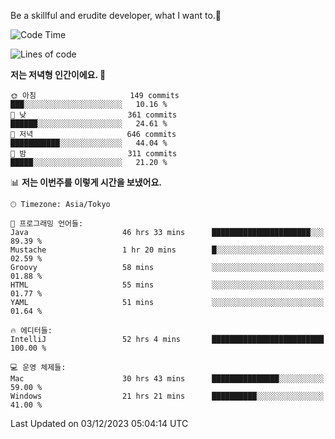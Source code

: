 Be a skillful and erudite developer, what I want to.👶

<!--START_SECTION:waka-->
![Code Time](http://img.shields.io/badge/Code%20Time-289%20hrs%209%20mins-blue)

![Lines of code](https://img.shields.io/badge/%EC%A0%80%EB%8A%94%20%EC%97%AC%ED%83%9C%EA%B9%8C%EC%A7%80%20-742.5%20thousand%20%EC%A4%84%EC%9D%98%20%EC%BD%94%EB%93%9C%EB%A5%BC%20%EC%9E%91%EC%84%B1%ED%96%88%EC%96%B4%EC%9A%94.-blue)

**저는 저녁형 인간이에요. 🦉** 

```text
🌞 아침                     149 commits         ███░░░░░░░░░░░░░░░░░░░░░░   10.16 % 
🌆 낮　                     361 commits         ██████░░░░░░░░░░░░░░░░░░░   24.61 % 
🌃 저녁                     646 commits         ███████████░░░░░░░░░░░░░░   44.04 % 
🌙 밤　                     311 commits         █████░░░░░░░░░░░░░░░░░░░░   21.20 % 
```


📊 **저는 이번주를 이렇게 시간을 보냈어요.** 

```text
🕑︎ Timezone: Asia/Tokyo

💬 프로그래밍 언어들: 
Java                     46 hrs 33 mins      ██████████████████████░░░   89.39 % 
Mustache                 1 hr 20 mins        █░░░░░░░░░░░░░░░░░░░░░░░░   02.59 % 
Groovy                   58 mins             ░░░░░░░░░░░░░░░░░░░░░░░░░   01.88 % 
HTML                     55 mins             ░░░░░░░░░░░░░░░░░░░░░░░░░   01.77 % 
YAML                     51 mins             ░░░░░░░░░░░░░░░░░░░░░░░░░   01.64 % 

🔥 에디터들: 
IntelliJ                 52 hrs 4 mins       █████████████████████████   100.00 % 

💻 운영 체제들: 
Mac                      30 hrs 43 mins      ███████████████░░░░░░░░░░   59.00 % 
Windows                  21 hrs 21 mins      ██████████░░░░░░░░░░░░░░░   41.00 % 
```


 Last Updated on 03/12/2023 05:04:14 UTC
<!--END_SECTION:waka-->
